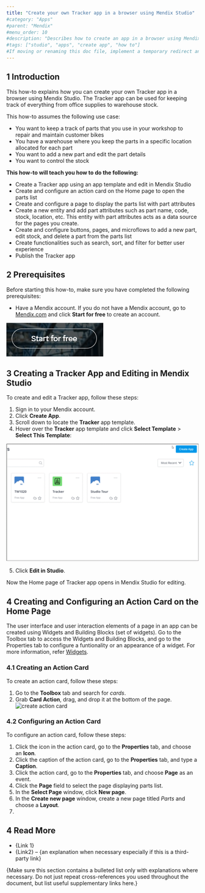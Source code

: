```yaml
---
title: "Create your own Tracker app in a browser using Mendix Studio"
#category: "Apps"
#parent: "Mendix"
#menu_order: 10
#description: "Describes how to create an app in a browser using Mendix Studio."
#tags: ["studio", "apps", "create app", "how to"]
#If moving or renaming this doc file, implement a temporary redirect and let the respective team know they should update the URL in the product. See Mapping to Products for more details.
---
```


## 1 Introduction

This how-to explains how you can create your own Tracker app in a browser using Mendix Studio. The Tracker app can be used for keeping track of everything from
office supplies to warehouse stock.

This how-to assumes the following use case:

* You want to keep a track of parts that you use in your workshop to repair and maintain customer bikes 
* You have a warehouse where you keep the parts in a specific location allocated for each part
* You want to add a new part and edit the part details
* You want to control the stock

**This how-to will teach you how to do the following:**

* Create a Tracker app using an app template and edit in Mendix Studio
* Create and configure an action card on the Home page to open the parts list
* Create and configure a page to display the parts list with part attributes
* Create a new entity and add part attributes such as part name, code, stock, location, etc. This entity with part attributes acts as a data source for the pages you create.
* Create and configure buttons, pages, and microflows to add a new part, edit stock, and delete a part from the parts list
* Create functionalities such as search, sort, and filter for better user experience
* Publish the Tracker app

## 2 Prerequisites

Before starting this how-to, make sure you have completed the following prerequisites:

* Have a Mendix account. If you do not have a Mendix account, go to [Mendix.com](https://www.mendix.com/) and click **Start for free** to create an account.

![start-for-free](https://github.com/RaviBasagonda/mendix/blob/main/docs/images/start-for-free.png?raw=true)

## 3 Creating a Tracker App and Editing in Mendix Studio

To create and edit a Tracker app, follow these steps:

1. Sign in to your Mendix account.
2. Click **Create App**.
3. Scroll down to locate the **Tracker** app template.
4. Hover over the **Tracker** app template and click **Select Template** > **Select This Template**:

![select tracker app template](docs/images/select-tracker-app-template.gif)

5. Click **Edit in Studio**.

Now the Home page of Tracker app opens in Mendix Studio for editing.

## 4 Creating and Configuring an Action Card on the Home Page

The user interface and user interaction elements of a page in an app can be created using Widgets and Building Blocks (set of widgets). Go to the Toolbox tab to access the Widgets and Building Blocks, and go to the Properties tab to configure a funtionality or an appearance of a widget. For more information, refer [Widgets](https://docs.mendix.com/studio/page-editor-widgets).

### 4.1 Creating an Action Card

To create an action card, follow these steps:

1. Go to the **Toolbox** tab and search for *cards*.
2. Grab **Card Action**, drag, and drop it at the bottom of the page.
![create action card](docs/images/create-action-card.gif)

### 4.2 Configuring an Action Card

To configure an action card, follow these steps:

1. Click the icon in the action card, go to the **Properties** tab, and choose an **Icon**.
2. Click the caption of the action card, go to the **Properties** tab, and type a **Caption**.
3. Click the action card, go to the **Properties** tab, and choose **Page** as an event.
4. Click the **Page** field to select the page displaying parts list. 
5. In the **Select Page** window, click **New page**.
6. In the **Create new page** window, create a new page titled *Parts* and choose a **Layout**.
7. 

## 4 Read More

* {Link 1}
* {Link2} – {an explanation when necessary especially if this is a third-party link}

{Make sure this section contains a bulleted list only with explanations where necessary. Do not just repeat cross-references you used throughout the document, but list useful supplementary links here.}
